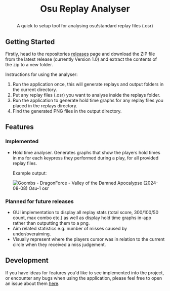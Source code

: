 
# <p align=center>Osu Replay Analyser</p>
<p align=center>A quick to setup tool for analysing osu!standard replay files (.osr)</p>

## Getting Started
Firstly, head to the repositories [releases](https://github.com/CharlieRonchetti/OsuReplayAnalyser/releases) page and download the ZIP file from the latest release (currently Version 1.0) and extract the contents of the zip to a new folder.

Instructions for using the analyser:

  1. Run the application once, this will generate replays and output folders in the current directory.
  2. Put any replay files (.osr) you want to analyse inside the replays folder.
  3. Run the application to generate hold time graphs for any replay files you placed in the replays directory.
  4. Find the generated PNG files in the output directory.

## Features
### Implemented

  - Hold time analyser. Generates graphs that show the players hold times in ms for each keypress they performed during a play, for all provided replay files.
  
    Example output:

    ![Goombs - DragonForce - Valley of the Damned  Apocalypse  (2024-08-08) Osu-1 osr](https://github.com/user-attachments/assets/22360c6d-427b-4aa7-9a17-ec4496a6638a)

### Planned for future releases

  - GUI implementation to display all replay stats (total score, 300/100/50 count, max combo etc.) as well as display hold time graphs in-app rather than outputting them to a png.
  - Aim related statistics e.g. number of misses caused by under/overaiming.
  - Visually represent where the players cursor was in relation to the current circle when they received a miss judgement.

## Development

If you have ideas for features you'd like to see implemented into the project, or encounter any bugs when using the application, please feel free to open an issue about them [here](https://github.com/CharlieRonchetti/OsuReplayAnalyser/issues).
